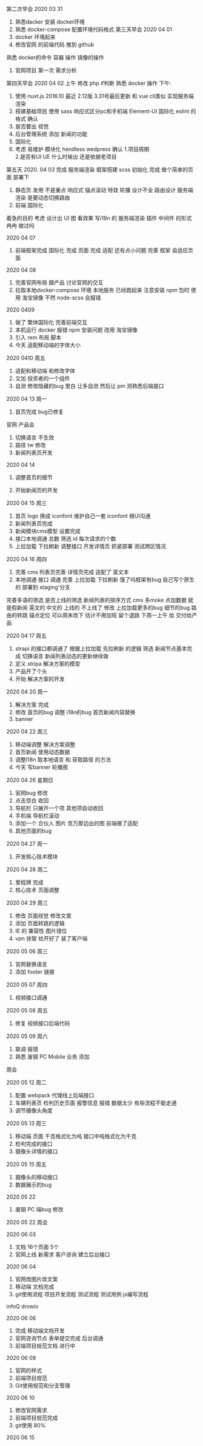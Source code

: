 第二次早会 2020 03 31
1. 熟悉dacker  安装 docker环境  
2. 熟悉 docker-compose  配置环境代码格式
第三天早会  2020 04 01
1. docker 环境起来
1. 修改官网 的前端代码 推到 github

熟悉 docker的命令 容器 操作 镜像的操作


1. 官网项目 第一次 需求分析  

第四天早会  2020 04 02
上午 修改 php if判断  熟悉 docker 操作
下午:
1. 使用 nuxt.js 2016.10 最近 2.12版  3.31号最后更新 和 vue cli类似 实现服务端渲染  
2. 搭建基础项目  使用 sass 响应式区分pc和手机端  Element-UI 国际化  eslint 的格式 确认
3. 是否要出 视觉 
4. 后台管理系统 添加 新闻的功能
5. 国际化
6. 考虑 易维护 模块化  hendless wedpress
确认  1.项目周期  
    2.是否有UI UE 什么时候出 还是依据老项目

第五天 2020. 04 03
完成 服务端渲染 框架搭建 scss 初始化 完成  做个简单的页面 部署下

1. 静态页 发用  不是重点  响应式 锚点滚动  特效  轮播 
设计不全  路由设计  服务端渲染  是要动态切换路由 
2. 前端 国际化

着急的目的  考虑 设计出 UI 图 看效果
写i18n 的 服务端渲染 插件  中间件 的形式  冉冉 做过吗


2020 04 07 
1. 前端框架完成  国际化 完成  页面 完成  适配 还有点小问题
完善 框架  自适应页面


2020 04 08 
1. 完善官网布局 跟产品 讨论官网的交互
2. 拉取本地docker-compose 环境  本地服务 已经跑起来  注意安装 npm 包时  使用 淘宝镜像  不然 node-scss 会报错

2020  0409  
1. 做了 繁体国际化  完善前端交互
2. 本机运行 docker 报错  npm 安装问题  改用 淘宝镜像
3. 引入 rem 布局 脚本
4. 今天 适配移动端的字体大小

2020 0410 周五
1. 适配和移动端 和修改字体
2. 又加 投资者的一个组件 
3. 自测 修改隐藏的bug   里白  让多自测  然后让  pm 测熟悉后端接口


2020 04 13 周一
1. 首页完成 bug已修复  

官网 产品会 
1. 切换语言 不生效
2. 路径 tw 修改
3. 新闻列表页开发 

2020 04 14
1. 调整首页的细节

1. 开始新闻页的开发


2020 04 15 周三
1. 首页 logo 换成 iconfont 维护自己一套 iconfont 根UI沟通  
1. 新闻列表页完成 
2. 新闻模块cms模型 设置完成
3. 接口本地调通  总数  筛选 id  每次请求的个数
3. 上拉加载 下拉刷新  调整接口 开发详情页 抓紧部署  测试跨区情况


2020 04 16 周四
1. 完善 cms    列表页完善  详情页完成  适配了 富文本  
2. 本地调通 接口 调通  完善 上拉加载  下拉刷新 饿了吗框架有bug  自己写个原生的  部署到 staging'分支

完善多语的筛选  是否上线的筛选 新闻列表的排序方式 cms 多moke 点加数据  就是假新闻  英文的 中文的  上线的 不上线了
修改 上拉加载更多的bug 细节的bug 路由的转跳 锚点定位  可以周末改下  估计不用加班 留个退路
下周一上午 给 交付给产品

2020 04 17 周五
1. strapi 的接口都调通了 根据上拉加载 先拉刷新 的逻辑 筛选  新闻节点基本完成  切换语言 新闻列表动态的更新继续做
2. 定义 stripa 解决方案的模型
3. 产品开了个头
4. 开始 解决方案的开发

2020 04 20 周一
1. 解决方案 完成
2. 修改 首页的bug 调整 i18n的bug  首页新闻内容替换
3. banner 

2020 04 22 周三
1. 移动端调整  解决方案调整
2. 首页新闻 使用动态数据
3. 调整I18n 取本地语言 和 获取路径 的方法
4. 今天 写banner 轮播图 




2020 04 26 星期日
1. 官网bug 修改
1. 点击空白 收回  
2. 导航栏 只展开一个项  其他项自动收回
3. 手机端 导航栏滚动
4. 添加一个 合伙人 图片 克万那边出的图 前端做了适配
5. 其他页面的bug

2020 04 27 周一
1. 开发核心技术模块

2020 04 28 周二
1. 里程牌 完成
2. 核心技术 页面调整 

2020 04 29 周三
1. 修改 页面视觉 修改文案
2. 添加 页面转跳的逻辑
3. IE 的 兼容性 图片错位
4. vpn 徐智 给开好了  装了客户端  


2020 05 06 周三
1. 官网替换语言
2. 添加 footer 链接

2020 05 07 周四
1. 视频接口调通 

2020 05 08 周五
1. 修复 视频接口后端代码

2020 05 09 周六
1. 联调 报错  
2. 熟悉 废钢 PC Mobile 业务 添加

周会



2020 05 12 周二
1. 配置 webpack  代理线上后端接口
2. 车辆列表页 检判历史页面 报警信息 报错 数据太少 有些流程不能走通
3. 调节摄像头角度 

2020 05 13 周三
1. 移动端 页面 千克格式化为吨  接口中吨格式化为千克
2. 检判完成的接口
3. 摄像头详情的接口

2020 05 15 周五
1. 摄像头的移动接口
2. 数据展示的bug



2020 05 22 
1. 废钢 PC 端bug 修改



2020 05 22 周会

2020 06 03
1. 文档 16个页面 5个
2. 官网上线  新需求 客户咨询  建立后台接口

2020 06 04
1. 官网改图片改文案
2. 移动端 文档完成
3. git使用流程   项目开发流程   测试流程       测试用例  js编写流程

infoQ
drowio

2020 06 06
1. 完成 移动端文档开发
2. 官网咨询节点 表单提交完成 后台调通 
3. 前端项目规范文档 进行中 

2020 06 09
1. 官网的样式 
2. 前端项目规范 
3. Git使用规范和分支管理 

2020 06 10
1. 修改官网需求
2. 前端项目规范完成
3. git使用 80%

2020 06 15




